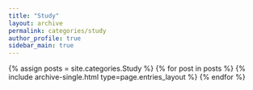 ```yaml
---
title: "Study"
layout: archive
permalink: categories/study
author_profile: true
sidebar_main: true
---
```


{% assign posts = site.categories.Study %}
{% for post in posts %} {% include archive-single.html type=page.entries_layout %} {% endfor %}